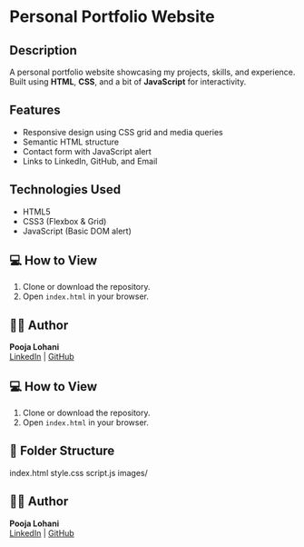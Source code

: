 # Personal Portfolio Website

## Description
A personal portfolio website showcasing my projects, skills, and experience. Built using **HTML**, **CSS**, and a bit of **JavaScript** for interactivity.

## Features
- Responsive design using CSS grid and media queries  
- Semantic HTML structure  
- Contact form with JavaScript alert  
- Links to LinkedIn, GitHub, and Email  

## Technologies Used
- HTML5  
- CSS3 (Flexbox & Grid)  
- JavaScript (Basic DOM alert)
## 💻 How to View
1. Clone or download the repository.  
2. Open `index.html` in your browser.  

## 👩‍💻 Author
**Pooja Lohani**  
[LinkedIn](https://www.linkedin.com/in/pooja-lohani-22826b184/) | [GitHub](https://github.com/pooja02082020)
## 💻 How to View
1. Clone or download the repository.  
2. Open `index.html` in your browser. 

## 📂 Folder Structure
index.html
style.css
script.js
images/

## 👩‍💻 Author
**Pooja Lohani**  
[LinkedIn](https://www.linkedin.com/in/pooja-lohani-22826b184/) | [GitHub](https://github.com/pooja02082020)

